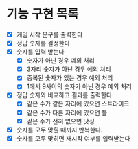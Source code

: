 # 기능 구현 목록

- [x] 게임 시작 문구를 출력한다
- [x] 정답 숫자를 결정한다
- [x] 숫자를 입력 받는다
    - [x] 숫자가 아닌 경우 예외 처리
    - [x] 3자리 숫자가 아닌 경우 예외 처리
    - [x] 중복된 숫자가 있는 경우 예외 처리
    - [x] 1에서 9사이의 숫자가 아닌 경우 예외 처리
- [x] 정답 숫자와 비교하고 결과를 출력한다
    - [x] 같은 수가 같은 자리에 있으면 스트라이크
    - [x] 같은 수가 다른 자리에 있으면 볼
    - [x] 같은 수가 전혀 없으면 낫싱
- [x] 숫자를 모두 맞힐 때까지 반복한다.
- [x] 숫자를 모두 맞히면 재시작 여부를 입력받는다